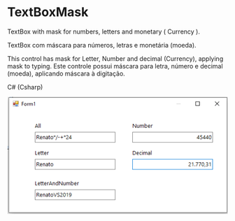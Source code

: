 # TextBoxMask

TextBox with mask for numbers, letters and monetary ( Currency ).

TextBox com máscara para números, letras e monetária (moeda).

This control has mask for Letter, Number and decimal (Currency), applying mask to typing.
Este controle possui máscara para letra, número e decimal (moeda), aplicando máscara à digitação.

C# (Csharp)

![Screenshot](print.png)
